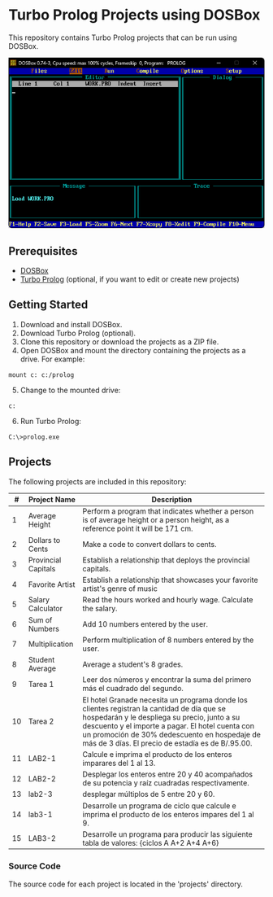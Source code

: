 # Turbo Prolog Projects using DOSBox

This repository contains Turbo Prolog projects that can be run using DOSBox.

![Turbo Prolog](./screenshot/turbo_prolog.png)
## Prerequisites

* [DOSBox](https://www.dosbox.com/download.php?main=1)
* [Turbo Prolog](https://winworldpc.com/product/turbo-prolog/2x) (optional, if you want to edit or create new projects)

## Getting Started

1. Download and install DOSBox.
2. Download Turbo Prolog (optional).
3. Clone this repository or download the projects as a ZIP file.
4. Open DOSBox and mount the directory containing the projects as a drive. For example:
```
mount c: c:/prolog
```
5. Change to the mounted drive:
```
c:
```
6. Run Turbo Prolog:
```
C:\>prolog.exe
```

## Projects

The following projects are included in this repository:

| # | Project Name | Description |
| --- | --- | --- |
| 1 | Average Height | Perform a program that indicates whether a person is of average height or a person height, as a reference point it will be 171 cm. |
| 2 | Dollars to Cents | Make a code to convert dollars to cents. |
| 3 | Provincial Capitals | Establish a relationship that deploys the provincial capitals. |
| 4 | Favorite Artist | Establish a relationship that showcases your favorite artist's genre of music |
| 5 | Salary Calculator | Read the hours worked and hourly wage. Calculate the salary. |
| 6 | Sum of Numbers | Add 10 numbers entered by the user. |
| 7 | Multiplication | Perform multiplication of 8 numbers entered by the user. |
| 8 | Student Average | Average a student's 8 grades. |
| 9 | Tarea 1 | Leer dos números y encontrar la suma del primero más el cuadrado del segundo.  |
| 10 | Tarea 2 | El hotel Granade necesita un programa donde los clientes registran la cantidad de día que se hospedarán y le despliega su precio, junto a su descuento y el importe a pagar. El hotel cuenta con un promoción de 30% dedescuento en hospedaje de más de 3 días. El precio de estadía es de B/.95.00. | 
  11  | LAB2-1 | Calcule e imprima el producto de los enteros imparares del 1 al 13.|
  12  | LAB2-2 | Desplegar los enteros entre 20 y 40 acompañados de su potencia y raíz cuadradas respectivamente. |
  13  | lab2-3 | desplegar múltiplos de 5 entre 20 y 60. |
  14  | lab3-1 | Desarrolle un programa de ciclo que calcule e imprima el producto de los enteros impares del 1 al 9. |
  15  | LAB3-2 | Desarrolle un programa para producir las siguiente tabla de valores: {ciclos A A+2 A+4 A+6} |

### Source Code

The source code for each project is located in the 'projects' directory.
